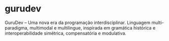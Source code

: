 # gurudev
GuruDev – Uma nova era da programação interdisciplinar. Linguagem multi-paradigma, multimodal e multilingue, inspirada em gramática histórica e interoperabilidade simétrica, compensatória e modulativa.
